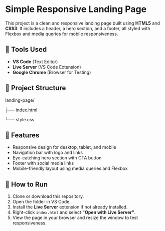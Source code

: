 # Simple Responsive Landing Page  
  
This project is a clean and responsive landing page built using **HTML5** and **CSS3**. It includes a header, a hero section, and a footer, all styled with Flexbox and media queries for mobile responsiveness.  
  
## 🔧 Tools Used  
  
- **VS Code** (Text Editor)  
- **Live Server** (VS Code Extension)  
- **Google Chrome** (Browser for Testing)  
  
## 📁 Project Structure  
landing-page/ 

├── index.html 

└── style.css  
  
## 📌 Features  
  
- Responsive design for desktop, tablet, and mobile  
- Navigation bar with logo and links  
- Eye-catching hero section with CTA button  
- Footer with social media links  
- Mobile-friendly layout using media queries and Flexbox  
  
## 🚀 How to Run  
  
1. Clone or download this repository.  
2. Open the folder in VS Code.  
3. Install the **Live Server** extension if not already installed.  
4. Right-click `index.html` and select **"Open with Live Server"**.  
5. View the page in your browser and resize the window to test responsiveness.  
  

